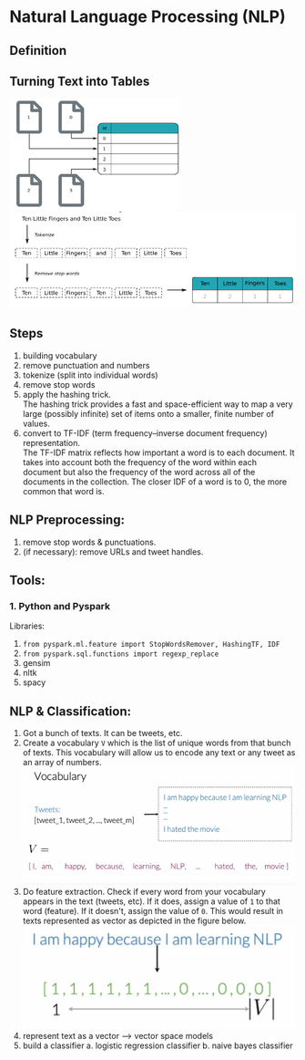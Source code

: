 # Natural Language Processing (NLP)

## Definition

## Turning Text into Tables
<img src="./images/orpd.png" alt="drawing" width="300"/> <br />
<img src="./images/odmc.png" alt="drawing" width="700"/>


## Steps
1. building vocabulary
2. remove punctuation and numbers
3. tokenize (split into individual words)
4. remove stop words
5. apply the hashing trick. <br />
  The hashing trick provides a fast and space-efficient way to map a very large (possibly infinite) set of items onto a smaller, finite number of values.
5. convert to TF-IDF (term frequency–inverse document frequency) representation. <br />
  The TF-IDF matrix reflects how important a word is to each document. It takes into account both the frequency of the word within each document but also the frequency of the word across all of the documents in the collection. The closer IDF of a word is to 0, the more common that word is. 
  
## NLP Preprocessing:
1. remove stop words & punctuations.
2. (if necessary): remove URLs and tweet handles. 

## Tools:

### 1. Python and Pyspark

Libraries:
1. `from pyspark.ml.feature import StopWordsRemover, HashingTF, IDF`
2. `from pyspark.sql.functions import regexp_replace`
3. gensim
4. nltk
5. spacy

## NLP & Classification:
1. Got a bunch of texts. It can be tweets, etc. 
2. Create a vocabulary `V` which is the list of unique words from that bunch of texts. This vocabulary will allow us to encode any text or any tweet as an array of numbers.<br />
    <img src="./images/vocabulary.png" alt="drawing" width="600"/>
3. Do feature extraction. Check if every word from your vocabulary appears in the text (tweets, etc). If it does, assign a value of `1` to that word (feature). If it doesn't, assign the value of `0`. This would result in texts represented as vector as depicted in the figure below. <br />
    <img src="./images/word2vec.png" alt="drawing" width="600"/>
4. represent text as a vector --> vector space models
5. build a classifier
    a. logistic regression classifier
    b. naive bayes classifier
